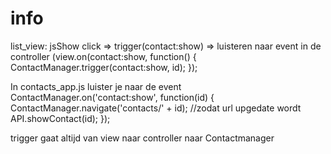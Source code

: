 info
=====

list_view: 
jsShow click => trigger(contact:show) => luisteren naar event in de controller (view.on(contact:show, function() {
	ContactManager.trigger(contact:show, id);
});

In contacts_app.js luister je naar de event
ContactManager.on('contact:show', function(id) {
    ContactManager.navigate('contacts/' + id); //zodat url upgedate wordt
    API.showContact(id);
});

trigger gaat altijd van view naar controller naar Contactmanager